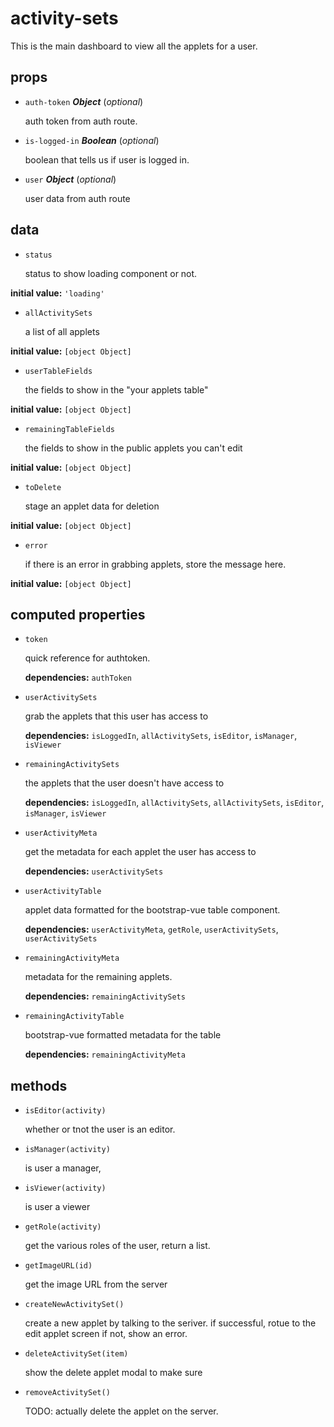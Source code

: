 # activity-sets 

This is the main dashboard to view all the applets for a user. 

## props 

- `auth-token` ***Object*** (*optional*) 

  auth token from auth route. 

- `is-logged-in` ***Boolean*** (*optional*) 

  boolean that tells us if user is logged in. 

- `user` ***Object*** (*optional*) 

  user data from auth route 

## data 

- `status` 

  status to show loading component or not. 

**initial value:** `'loading'` 

- `allActivitySets` 

  a list of all applets 

**initial value:** `[object Object]` 

- `userTableFields` 

  the fields to show in the "your applets table" 

**initial value:** `[object Object]` 

- `remainingTableFields` 

  the fields to show in the public applets you can't edit 

**initial value:** `[object Object]` 

- `toDelete` 

  stage an applet data for deletion 

**initial value:** `[object Object]` 

- `error` 

  if there is an error in grabbing applets, store the message here. 

**initial value:** `[object Object]` 

## computed properties 

- `token` 

  quick reference for authtoken. 

   **dependencies:** `authToken` 

- `userActivitySets` 

  grab the applets that this user has access to 

   **dependencies:** `isLoggedIn`, `allActivitySets`, `isEditor`, `isManager`, `isViewer` 

- `remainingActivitySets` 

  the applets that the user doesn't have access to 

   **dependencies:** `isLoggedIn`, `allActivitySets`, `allActivitySets`, `isEditor`, `isManager`, `isViewer` 

- `userActivityMeta` 

  get the metadata for each applet the user has access to 

   **dependencies:** `userActivitySets` 

- `userActivityTable` 

  applet data formatted for the bootstrap-vue table component. 

   **dependencies:** `userActivityMeta`, `getRole`, `userActivitySets`, `userActivitySets` 

- `remainingActivityMeta` 

  metadata for the remaining applets. 

   **dependencies:** `remainingActivitySets` 

- `remainingActivityTable` 

  bootstrap-vue formatted metadata for the table 

   **dependencies:** `remainingActivityMeta` 


## methods 

- `isEditor(activity)` 

  whether or tnot the user is an editor. 

- `isManager(activity)` 

  is user a manager, 

- `isViewer(activity)` 

  is user a viewer 

- `getRole(activity)` 

  get the various roles of the user, return a list. 

- `getImageURL(id)` 

  get the image URL from the server 

- `createNewActivitySet()` 

  create a new applet by talking to the seriver.
  if successful, rotue to the edit applet screen
  if not, show an error. 

- `deleteActivitySet(item)` 

  show the delete applet modal to make sure 

- `removeActivitySet()` 

  TODO: actually delete the applet on the server. 

